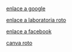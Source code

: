 [enlace a google](https://www.google.com)

[enlace a laboratoria roto](https://www.laaboratoria.la)

[enlace a facebook](https://www.facebook.com)

[canva roto](https://www.canva.com/hello)
